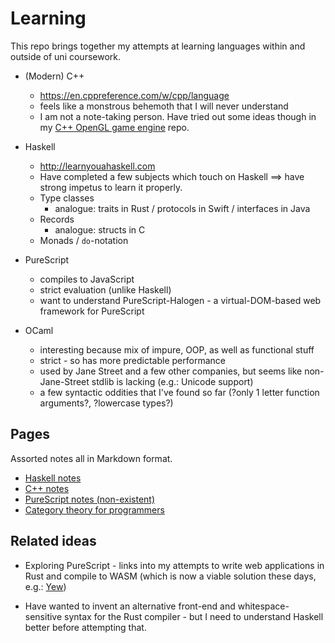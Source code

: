 # Learning

This repo brings together my attempts at learning languages within and outside of uni coursework.

- (Modern) C++
  - https://en.cppreference.com/w/cpp/language
  - feels like a monstrous behemoth that I will never understand
  - I am not a note-taking person. Have tried out some ideas though in my [C++ OpenGL game engine](https://github.com/neon64/cpp_game_engine) repo.

- Haskell
    - http://learnyouahaskell.com
    - Have completed a few subjects which touch on Haskell ==> have strong impetus to learn it properly.
    - Type classes
        - analogue: traits in Rust / protocols in Swift / interfaces in Java
    - Records
        - analogue: structs in C
    - Monads / `do`-notation

- PureScript
    - compiles to JavaScript
    - strict evaluation (unlike Haskell)
    - want to understand PureScript-Halogen - a virtual-DOM-based web framework for PureScript

- OCaml
    - interesting because mix of impure, OOP, as well as functional stuff
    - strict - so has more predictable performance
    - used by Jane Street and a few other companies, but seems like non-Jane-Street stdlib is lacking (e.g.: Unicode support)
    - a few syntactic oddities that I've found so far (?only 1 letter function arguments?, ?lowercase types?)

## Pages

Assorted notes all in Markdown format.

- [Haskell notes](haskell/README.md)
- [C++ notes](cpp/README.md)
- [PureScript notes (non-existent)](purescript/README.md)
- [Category theory for programmers](bartosz_milewski_blog.md)

## Related ideas

- Exploring PureScript - links into my attempts to write web applications in Rust and compile to WASM (which is now a viable solution these days, e.g.: [Yew](https://github.com/yewstack/yew))

- Have wanted to invent an alternative front-end and whitespace-sensitive syntax for the Rust compiler - but I need to understand Haskell better before attempting that.